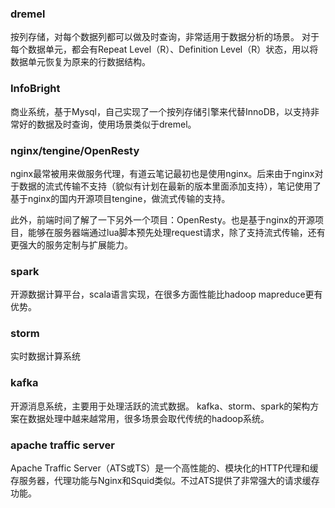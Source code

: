 ### dremel 
按列存储，对每个数据列都可以做及时查询，非常适用于数据分析的场景。
对于每个数据单元，都会有Repeat Level（R）、Definition Level（R）状态，用以将数据单元恢复为原来的行数据结构。

### InfoBright
商业系统，基于Mysql，自己实现了一个按列存储引擎来代替InnoDB，以支持非常好的数据及时查询，使用场景类似于dremel。

### nginx/tengine/OpenResty
nginx最常被用来做服务代理，有道云笔记最初也是使用nginx。后来由于nginx对于数据的流式传输不支持（貌似有计划在最新的版本里面添加支持），笔记使用了基于nginx的国内开源项目tengine，做流式传输的支持。

此外，前端时间了解了一下另外一个项目：OpenResty。也是基于nginx的开源项目，能够在服务器端通过lua脚本预先处理request请求，除了支持流式传输，还有更强大的服务定制与扩展能力。

### spark
开源数据计算平台，scala语言实现，在很多方面性能比hadoop mapreduce更有优势。

### storm
实时数据计算系统

### kafka
开源消息系统，主要用于处理活跃的流式数据。 kafka、storm、spark的架构方案在数据处理中越来越常用，很多场景会取代传统的hadoop系统。

### apache traffic server
Apache Traffic Server（ATS或TS）是一个高性能的、模块化的HTTP代理和缓存服务器，代理功能与Nginx和Squid类似。不过ATS提供了非常强大的请求缓存功能。


